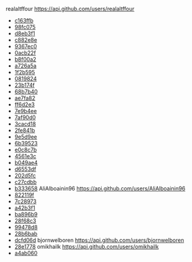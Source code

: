 realaltffour https://api.github.com/users/realaltffour
* [c163ffb](https://github.com/realaltffour/GraphSolver/commit/c163ffb055f6abdad9ed1a9761ff0ac0768a7a53)
* [98fc075](https://github.com/realaltffour/GraphSolver/commit/98fc075167dc3dee6e9633cd9e429bbe89b55c1c)
* [d8eb3f1](https://github.com/realaltffour/GraphSolver/commit/d8eb3f1b08da23278d312b4d93f6fcd699e3314a)
* [c882e8e](https://github.com/realaltffour/GraphSolver/commit/c882e8e7b9afccfd6b9ee04dc15fe42e5c1babb1)
* [9367ec0](https://github.com/realaltffour/GraphSolver/commit/9367ec0d5f4412cf868dc7f1298c48bb6ac0c822)
* [0acb22f](https://github.com/realaltffour/GraphSolver/commit/0acb22f2d8290e1740325a3b68e6c2684670673e)
* [b8f00a2](https://github.com/realaltffour/GraphSolver/commit/b8f00a2368e86ddad472358ec4d962ff236341a9)
* [a726a5a](https://github.com/realaltffour/GraphSolver/commit/a726a5a75839923d406adaeab6fe3c6fecbb3788)
* [1f2b595](https://github.com/realaltffour/GraphSolver/commit/1f2b59548ce94bdb164251447a7b72a5ce3314f7)
* [0819824](https://github.com/realaltffour/GraphSolver/commit/0819824228dea65e4ca74184571329d30951708e)
* [23b174f](https://github.com/realaltffour/GraphSolver/commit/23b174f652171ab18deeffb0a2af0dbad071fec8)
* [68b7b40](https://github.com/realaltffour/GraphSolver/commit/68b7b40e01e879d171a883a81d471854e9e5a4c9)
* [ae7fa82](https://github.com/realaltffour/GraphSolver/commit/ae7fa822f31e7c191c58f403bff83f7418643124)
* [ff6d2e3](https://github.com/realaltffour/GraphSolver/commit/ff6d2e3e3ce9a8a45695f051934eb78d98378c02)
* [7e9b4ee](https://github.com/realaltffour/GraphSolver/commit/7e9b4ee193db96e2fe6c295e02d4d3b7430cd291)
* [7af90d0](https://github.com/realaltffour/GraphSolver/commit/7af90d078c0765cd5d0b9ede4b29aa00c0d78b90)
* [3cacd18](https://github.com/realaltffour/GraphSolver/commit/3cacd18ef2a83ecd6398eb9853f24b51a8f6d1fd)
* [2fe841b](https://github.com/realaltffour/GraphSolver/commit/2fe841b9f3a8c51d1c2edb9c945b78dba7cc7e3e)
* [9e5d9ee](https://github.com/realaltffour/GraphSolver/commit/9e5d9eea96399d597a22495946a303d64c2c44d0)
* [6b39523](https://github.com/realaltffour/GraphSolver/commit/6b39523405ced8a7ea230658a42eb86d14d54e2e)
* [e0c8c7b](https://github.com/realaltffour/GraphSolver/commit/e0c8c7bb7d60bf7abebaf3cced430f2c784cd6e3)
* [4561e3c](https://github.com/realaltffour/GraphSolver/commit/4561e3ca89b51b6990dd8231a35744a883ce25f1)
* [b049ae4](https://github.com/realaltffour/GraphSolver/commit/b049ae4fc60ff46c49636e05308af8c8684e3282)
* [d6553df](https://github.com/realaltffour/GraphSolver/commit/d6553df032e4d2b74d55ba4507b890af2e92cda3)
* [202d5fc](https://github.com/realaltffour/GraphSolver/commit/202d5fc408c18c735a2e06b8329c10a4de75c5d9)
* [c27cdbb](https://github.com/realaltffour/GraphSolver/commit/c27cdbb2a1fa6f4890773ca735269f6eaa71ec37)
* [b333658](https://github.com/realaltffour/GraphSolver/commit/b3336586107131253861584ea99bd2ff2e9e4636)
AliAlboainin96 https://api.github.com/users/AliAlboainin96
* [822119f](https://github.com/realaltffour/GraphSolver/commit/822119f18a4079759e5004cd67cd00818bc43fed)
* [7c28973](https://github.com/realaltffour/GraphSolver/commit/7c289737ae450b958cfd05037fb86e59a8c2d860)
* [a42b3f1](https://github.com/realaltffour/GraphSolver/commit/a42b3f1f2d953662196e1b378e668a6e009364ca)
* [ba896b9](https://github.com/realaltffour/GraphSolver/commit/ba896b95ab65b18a323a7dd492acd4dfb86e265c)
* [28f68c3](https://github.com/realaltffour/GraphSolver/commit/28f68c32cc4e2d0cab5ae0a35e98a5ab0f3e10bd)
* [99478d8](https://github.com/realaltffour/GraphSolver/commit/99478d8fb71a6162cf3f0e1ba72c786752faf20d)
* [28b6bab](https://github.com/realaltffour/GraphSolver/commit/28b6bab87b972e98722374b9131a81d6aac97a13)
* [dcfd06d](https://github.com/realaltffour/GraphSolver/commit/dcfd06d34320680ec770b7688160514fe3ef5f94)
bjornwelboren https://api.github.com/users/bjornwelboren
* [28e1778](https://github.com/realaltffour/GraphSolver/commit/28e177849363803e08ebb7d880bdbd7a599dba8e)
omikhailk https://api.github.com/users/omikhailk
* [a4ab060](https://github.com/realaltffour/GraphSolver/commit/a4ab06083c53133bcffa0d63ab09ebc0f4ad3252)

